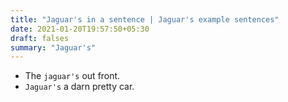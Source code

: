 ```yaml
---
title: "Jaguar's in a sentence | Jaguar's example sentences"
date: 2021-01-20T19:57:50+05:30
draft: falses
summary: "Jaguar's"
---
```

- The `jaguar's` out front.
- `Jaguar's` a darn pretty car.
                 

